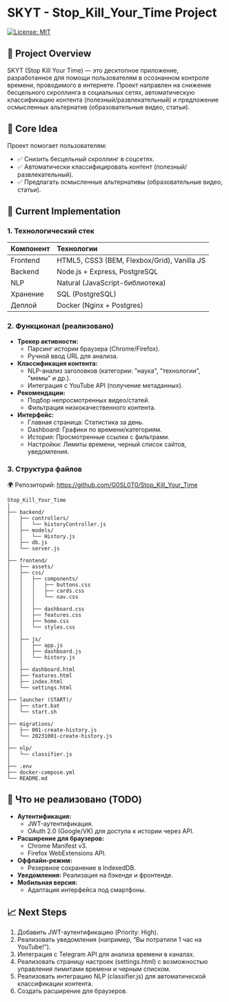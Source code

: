 # SKYT - Stop_Kill_Your_Time Project

[![License: MIT](https://img.shields.io/badge/License-MIT-yellow.svg)](https://opensource.org/licenses/MIT)

## 📌 Project Overview

SKYT (Stop Kill Your Time) — это десктопное приложение, разработанное для помощи пользователям в осознанном контроле времени, проводимого в интернете. Проект направлен на снижение бесцельного скроллинга в социальных сетях, автоматическую классификацию контента (полезный/развлекательный) и предложение осмысленных альтернатив (образовательные видео, статьи).

## 🔹 Core Idea

Проект помогает пользователям:

*   ✅ Снизить бесцельный скроллинг в соцсетях.
*   ✅ Автоматически классифицировать контент (полезный/развлекательный).
*   ✅ Предлагать осмысленные альтернативы (образовательные видео, статьи).

## 🚀 Current Implementation

### 1. Технологический стек

| Компонент   | Технологии                             |
| :---------- | :------------------------------------- |
| Frontend    | HTML5, CSS3 (BEM, Flexbox/Grid), Vanilla JS |
| Backend     | Node.js + Express, PostgreSQL          |
| NLP         | Natural (JavaScript-библиотека)         |
| Хранение    | SQL (PostgreSQL)                       |
| Деплой      | Docker (Nginx + Postgres)              |

### 2. Функционал (реализовано)

*   **Трекер активности:**
    *   Парсинг истории браузера (Chrome/Firefox).
    *   Ручной ввод URL для анализа.
*   **Классификация контента:**
    *   NLP-анализ заголовков (категории: "наука", "технологии", "мемы" и др.).
    *   Интеграция с YouTube API (получение метаданных).
*   **Рекомендации:**
    *   Подбор непросмотренных видео/статей.
    *   Фильтрация низкокачественного контента.
*   **Интерфейс:**
    *   Главная страница: Статистика за день.
    *   Dashboard: Графики по времени/категориям.
    *   История: Просмотренные ссылки с фильтрами.
    *   Настройки: Лимиты времени, черный список сайтов, уведомления.

### 3. Структура файлов

🌍 Репозиторий: https://github.com/G0SL0T0/Stop_Kill_Your_Time

```
Stop_Kill_Your_Time
│
├── backend/
│   ├── controllers/
│   │   └── historyController.js
│   ├── models/
│   │   └── History.js
│   ├── db.js
│   └── server.js
│
├── frontend/
│   ├── assets/
│   ├── css/
│   │   ├── components/
│   │   │   ├── buttons.css
│   │   │   ├── cards.css
│   │   │   └── nav.css
│   │   │
│   │   ├── dashboard.css
│   │   ├── features.css
│   │   ├── home.css
│   │   └── styles.css
│   │
│   ├── js/
│   │   ├── app.js
│   │   ├── dashboard.js
│   │   └── history.js
│   │
│   ├── dashboard.html
│   ├── features.html
│   ├── index.html
│   └── settings.html
│
├── launcher (START)/
│   ├── start.bat
│   └── start.sh
│
├── migrations/
│   ├── 001-create-history.js
│   └── 20231001-create-history.js
│
├── nlp/
│   └── classifier.js
│
├── .env
├── docker-compose.yml
└── README.md
```

## 🔴 Что не реализовано (TODO)

*   **Аутентификация:**
    *   JWT-аутентификация.
    *   OAuth 2.0 (Google/VK) для доступа к истории через API.
*   **Расширение для браузеров:**
    *   Chrome Manifest v3.
    *   Firefox WebExtensions API.
*   **Оффлайн-режим:**
    *   Резервное сохранение в IndexedDB.
*   **Уведомления:** Реализация на бэкенде и фронтенде.
*   **Мобильная версия:**
    *   Адаптация интерфейса под смартфоны.


## 📈 Next Steps
1. Добавить JWT-аутентификацию (Priority: High).
2. Реализовать уведомления (например, “Вы потратили 1 час на YouTube!”).
3. Интеграция с Telegram API для анализа времени в каналах.
4. Реализовать страницу настроек (settings.html) с возможностью управления лимитами времени и черным списком.
5. Реализовать интеграцию NLP (classifier.js) для автоматической классификации контента.
6. Создать расширение для браузеров.
